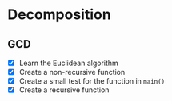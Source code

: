 # Decomposition

## GCD

- [x] Learn the Euclidean algorithm
- [x] Create a non-recursive function
- [x] Create a small test for the function in `main()`
- [x] Create a recursive function
